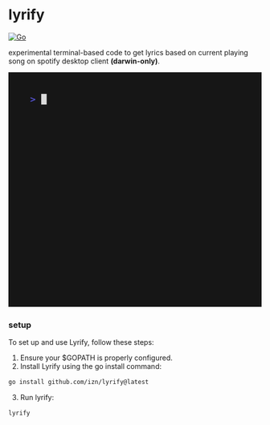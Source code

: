 # lyrify
[![Go](https://github.com/izn/lyrify/actions/workflows/go.yml/badge.svg)](https://github.com/izn/lyrify/actions/workflows/go.yml)

experimental terminal-based code to get lyrics based on current playing song on spotify desktop client **(darwin-only)**.

![Demo](https://github.com/izn/lyrify/blob/main/demo.gif)

### setup
To set up and use Lyrify, follow these steps:

1. Ensure your $GOPATH is properly configured.
2. Install Lyrify using the go install command:
```sh
go install github.com/izn/lyrify@latest
```
3. Run lyrify:
```sh
lyrify
```

